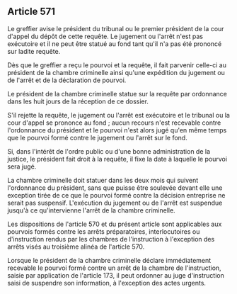 Article 571
----
Le greffier avise le président du tribunal ou le premier président de la cour
d'appel du dépôt de cette requête. Le jugement ou l'arrêt n'est pas exécutoire
et il ne peut être statué au fond tant qu'il n'a pas été prononcé sur ladite
requête.

Dès que le greffier a reçu le pourvoi et la requête, il fait parvenir celle-ci
au président de la chambre criminelle ainsi qu'une expédition du jugement ou de
l'arrêt et de la déclaration de pourvoi.

Le président de la chambre criminelle statue sur la requête par ordonnance dans
les huit jours de la réception de ce dossier.

S'il rejette la requête, le jugement ou l'arrêt est exécutoire et le tribunal ou
la cour d'appel se prononce au fond ; aucun recours n'est recevable contre
l'ordonnance du président et le pourvoi n'est alors jugé qu'en même temps que le
pourvoi formé contre le jugement ou l'arrêt sur le fond.

Si, dans l'intérêt de l'ordre public ou d'une bonne administration de la
justice, le président fait droit à la requête, il fixe la date à laquelle le
pourvoi sera jugé.

La chambre criminelle doit statuer dans les deux mois qui suivent l'ordonnance
du président, sans que puisse être soulevée devant elle une exception tirée de
ce que le pourvoi formé contre la décision entreprise ne serait pas suspensif.
L'exécution du jugement ou de l'arrêt est suspendue jusqu'à ce qu'intervienne
l'arrêt de la chambre criminelle.

Les dispositions de l'article 570 et du présent article sont applicables aux
pourvois formés contre les arrêts préparatoires, interlocutoires ou
d'instruction rendus par les chambres de l'instruction à l'exception des arrêts
visés au troisième alinéa de l'article 570.

Lorsque le président de la chambre criminelle déclare immédiatement recevable le
pourvoi formé contre un arrêt de la chambre de l'instruction, saisie par
application de l'article 173, il peut ordonner au juge d'instruction saisi de
suspendre son information, à l'exception des actes urgents.
